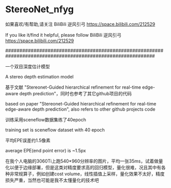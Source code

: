 # StereoNet_nfyg

如果喜欢/有帮助,请关注 BiliBili 逆风引弓 https://space.bilibili.com/212529

If you like it/find it helpful, please follow BiliBili 逆风引弓 https://space.bilibili.com/212529

#############################################################################################################

一个双目深度估计模型

A stereo depth estimation model

基于文献 "Stereonet-Guided hierarchical refinement for real-time edge-aware depth prediction"，同时也参考了其它github项目的代码

based on paper "Stereonet-Guided hierarchical refinement for real-time edge-aware depth prediction", also refers to other github projects code


训练采用sceneflow数据集练了40epoch

training set is sceneflow dataset with 40 epoch

平均EPE误差约1.5像素

average EPE(end point error) is ~1.5px

在我个人电脑的3060Ti上跑540*960分辨率的图片，平均一张35ms，试着做量化以便于边缘部署，但是这类对精度要求高的回归模型，量化很难，况且其中有各种非常规算子，例如创建cost volume，线性插值上采样，量化效果不太好，精度损失严重，当然也可能是我不太懂量化的技术吧
